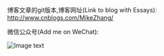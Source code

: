 博客文章的git版本,博客网址(Link to blog with Essays):
http://www.cnblogs.com/MikeZhang/

微信公众号(Add me on WeChat):

![Image text](weixin.png)


